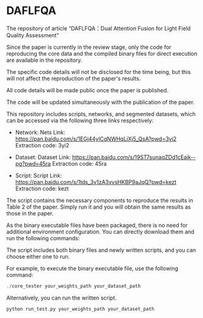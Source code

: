 # DAFLFQA
The repository of article “DAFLFQA：Dual Attention Fusion for Light Field Quality Assessment” 

Since the paper is currently in the review stage, only the code for reproducing the core data and the compiled binary files for direct execution are available in the repository.

The specific code details will not be disclosed for the time being, but this will not affect the reproduction of the paper's results.

All code details will be made public once the paper is published.

The code will be updated simultaneously with the publication of the paper.

This repository includes scripts, networks, and segmented datasets, which can be accessed via the following three links respectively:

- Network: Nets 
  Link: https://pan.baidu.com/s/1EGj44ylCqNWHqLiXj5_QsA?pwd=3yi2 
  Extraction code: 3yi2

- Dataset: Dataset 
  Link: https://pan.baidu.com/s/19ST7sunaqZDd1cEaik--pg?pwd=45ra 
  Extraction code: 45ra

- Script: Script 
  Link: https://pan.baidu.com/s/1tds_3v1zA3vvsHKBP9aJqQ?pwd=kezt 
  Extraction code: kezt

The script contains the necessary components to reproduce the results in Table 2 of the paper. Simply run it and you will obtain the same results as those in the paper.

As the binary executable files have been packaged, there is no need for additional environment configuration. You can directly download them and run the following commands:

The script includes both binary files and newly written scripts, and you can choose either one to run.

For example, to execute the binary executable file, use the following command:

```cpp
./core_tester your_weights_path your_dataset_path
```

Alternatively, you can run the written script.

```cpp
python run_test.py your_weights_path your_dataset_path
```
